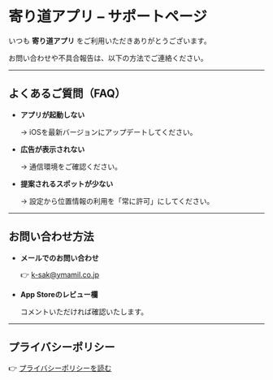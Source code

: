 # 寄り道アプリ – サポートページ

いつも **寄り道アプリ** をご利用いただきありがとうございます。

お問い合わせや不具合報告は、以下の方法でご連絡ください。

---

## よくあるご質問（FAQ）

- **アプリが起動しない**
    
    → iOSを最新バージョンにアップデートしてください。
    
- **広告が表示されない**
    
    → 通信環境をご確認ください。
    
- **提案されるスポットが少ない**
    
    → 設定から位置情報の利用を「常に許可」にしてください。
    

---

## お問い合わせ方法

- **メールでのお問い合わせ**
    
    👉 [k](mailto:sakata1977@gmail.com)-sak@ymamil.co.jp
    
- **App Storeのレビュー欄**
    
    コメントいただければ確認いたします。
    

---

## プライバシーポリシー

👉 [プライバシーポリシーを読む](https://k-sakqa.github.io/dontgohomestraightPage/privacy)
